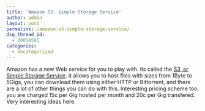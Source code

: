 ```yaml
---
title: 'Amazon S3: Simple Storage Service'
author: admin
layout: post
permalink: /amazon-s3-simple-storage-service/
dsq_thread_id:
  - 26014565
categories:
  - Uncategorized
---
```

Amazon has a new Web service for you to play with. its called the [S3, or Simple Storage Service][1]. it allows you to host files with sizes from 1Byte to 5Gigs, you can download them using either HTTP or Bittorrent, and there are a lot of other things you can do with this. Interesting pricing scheme too. you are charged 15c per Gig hosted per month and 20c per Gig transfered. Very interesting ideas here.

 [1]: http://www.amazon.com/gp/browse.html/102-8118150-8332120?node=16427261